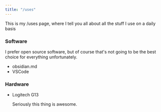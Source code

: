 ```yaml
---
title: "/uses"
---
```


This is my /uses page, where I tell you all about all the stuff I use on a daily basis

### Software

I prefer open source software, but of course that's not going to be the best choice for everything unfortunately.

- obsidian.md
- VSCode

### Hardware

- Logitech G13

    Seriously this thing is awesome.
